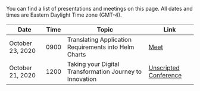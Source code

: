 You can find a list of presentations and meetings on this page. All dates and times are Eastern Daylight Time zone (GMT-4).


| Date               |     Time        |  Topic    |   Link    | 
| ------------------ | --------------- |-----------|-----------|
| October 23, 2020   | 0900            | Translating Application Requirements into Helm Charts | [Meet](https://meet.google.com/mkq-zoqv-xuz?hs=122&authuser=1) |
| October 21, 2020   | 1200            | Taking your Digital Transformation Journey to Innovation | [Unscripted Conference](https://www.unscriptedconf.io/)  |


